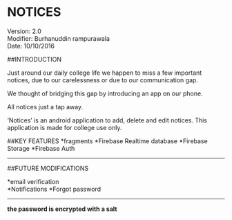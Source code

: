 # NOTICES  

Version: 2.0  
Modifier: Burhanuddin rampurawala  
Date: 10/10/2016  


##INTRODUCTION



  Just around our daily college life we happen to miss a few important notices, due to our carelessness or due to our communication gap.  

  We thought of bridging this gap by introducing an app on our phone.  

  All notices just a tap away.  


  ‘Notices’ is an android application to add, delete and edit notices. This application is made for college use
  only.  



 
##KEY FEATURES 
  *fragments
  *Firebase Realtime database
  *Firebase Storage
  *Firebase Auth
   
 ___
 
##FUTURE MODIFICATIONS 

   *email verification  
   *Notifications
   *Forgot password
   
 ___ 

**the password is encrypted with a salt**
